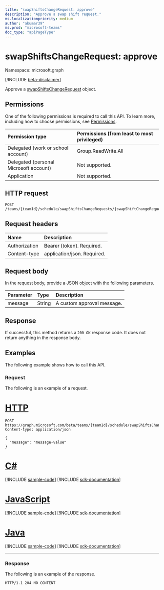 ```yaml
---
title: "swapShiftsChangeRequest: approve"
description: "Approve a swap shift request."
ms.localizationpriority: medium
author: "akumar39"
ms.prod: "microsoft-teams"
doc_type: "apiPageType"
---
```


# swapShiftsChangeRequest: approve

Namespace: microsoft.graph

[!INCLUDE [beta-disclaimer](../../includes/beta-disclaimer.md)]

Approve a [swapShiftsChangeRequest](../resources/swapshiftschangerequest.md) object.

## Permissions

One of the following permissions is required to call this API. To learn more, including how to choose permissions, see [Permissions](/graph/permissions-reference).

| Permission type                        | Permissions (from least to most privileged) |
|:---------------------------------------|:--------------------------------------------|
| Delegated (work or school account)     | Group.ReadWrite.All |
| Delegated (personal Microsoft account) | Not supported. |
| Application                            | Not supported. |

## HTTP request

<!-- { "blockType": "ignored" } -->

```http
POST /teams/{teamId}/schedule/swapShiftsChangeRequests/{swapShiftChangeRequestId}/approve
```

## Request headers

| Name          | Description   |
|:--------------|:--------------|
| Authorization | Bearer {token}. Required. |
| Content-type | application/json. Required. |

## Request body

In the request body, provide a JSON object with the following parameters.

| Parameter    | Type        | Description |
|:-------------|:------------|:------------|
|message|String|A custom approval message.|

## Response

If successful, this method returns a `200 OK` response code. It does not return anything in the response body.

## Examples

The following example shows how to call this API.

### Request

The following is an example of a request.

# [HTTP](#tab/http)
<!-- {
  "blockType": "request",
  "name": "swapshiftchangerequest_approve"
}-->

```http
POST https://graph.microsoft.com/beta/teams/{teamId}/schedule/swapShiftsChangeRequests/{swapShiftChangeRequestId}/approve
Content-type: application/json

{
  "message": "message-value"
}
```

# [C#](#tab/csharp)
[!INCLUDE [sample-code](../includes/snippets/csharp/swapshiftchangerequest-approve-csharp-snippets.md)]
[!INCLUDE [sdk-documentation](../includes/snippets/snippets-sdk-documentation-link.md)]

# [JavaScript](#tab/javascript)
[!INCLUDE [sample-code](../includes/snippets/javascript/swapshiftchangerequest-approve-javascript-snippets.md)]
[!INCLUDE [sdk-documentation](../includes/snippets/snippets-sdk-documentation-link.md)]

# [Java](#tab/java)
[!INCLUDE [sample-code](../includes/snippets/java/swapshiftchangerequest-approve-java-snippets.md)]
[!INCLUDE [sdk-documentation](../includes/snippets/snippets-sdk-documentation-link.md)]

---


### Response

The following is an example of the response.
<!-- {
  "blockType": "response"
} -->

```http
HTTP/1.1 204 NO CONTENT
```

<!-- uuid: 16cd6b66-4b1a-43a1-adaf-3a886856ed98
2019-02-04 14:57:30 UTC -->
<!-- {
  "type": "#page.annotation",
  "description": "swapShiftChangeRequest: approve",
  "keywords": "",
  "section": "documentation",
  "tocPath": ""
}-->


